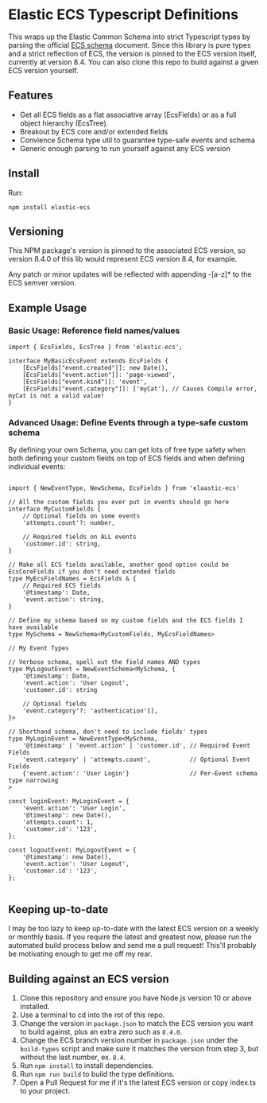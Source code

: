 # Elastic ECS Typescript Definitions

This wraps up the Elastic Common Schema into strict Typescript types by parsing the official [ECS schema]("https://github.com/elastic/ecs") document.  Since this library is pure types and a strict reflection of ECS, the version is pinned to the ECS version itself, currently at version 8.4.  You can also clone this repo to build against a given ECS version yourself.

## Features

- Get all ECS fields as a flat associative array (EcsFields) or as a full object hierarchy (EcsTree).
- Breakout by ECS core and/or extended fields
- Convience Schema type util to guarantee type-safe events and schema
- Generic enough parsing to run yourself against any ECS version

## Install

Run:

`npm install elastic-ecs`

## Versioning

This NPM package's version is pinned to the associated ECS version, so version 8.4.0 of this lib would represent ECS version 8.4, for example.

Any patch or minor updates will be reflected with appending -[a-z]* to the ECS semver version.

## Example Usage

### Basic Usage: Reference field names/values

```
import { EcsFields, EcsTree } from 'elastic-ecs';

interface MyBasicEcsEvent extends EcsFields {
    [EcsFields["event.created"]]: new Date(),
    [EcsFields["event.action"]]: 'page-viewed',
    [EcsFields["event.kind"]]: 'event',
    [EcsFields["event.category"]]: ['myCat'], // Causes Compile error, myCat is not a valid value!
}

```

### Advanced Usage: Define Events through a type-safe custom schema

By defining your own Schema, you can get lots of free type safety when both defining your custom fields on top of ECS fields and when defining individual events:

```

import { NewEventType, NewSchema, EcsFields } from 'elaastic-ecs'

// All the custom fields you ever put in events should go here
interface MyCustomFields {
    // Optional fields on some events
    'attempts.count'?: number,
    
    // Required fields on ALL events
    'customer.id': string,
}

// Make all ECS fields available, another good option could be EcsCoreFields if you don't need extended fields
type MyEcsFieldNames = EcsFields & {
    // Required ECS fields
    '@timestamp': Date,
    'event.action': string,
}

// Define my schema based on my custom fields and the ECS fields I have available
type MySchema = NewSchema<MyCustomFields, MyEcsFieldNames>

// My Event Types

// Verbose schema, spell out the field names AND types
type MyLogoutEvent = NewEventSchema<MySchema, {
    '@timestamp': Date,
    'event.action': 'User Logout',
    'customer.id': string
    
    // Optional fields
    'event.category'?: 'authentication'[],
}>

// Shorthand schema, don't need to include fields' types
type MyLoginEvent = NewEventType<MySchema, 
    '@timestamp' | 'event.action' | 'customer.id', // Required Event Fields
    'event.category' | 'attempts.count',           // Optional Event Fields
    {'event.action': 'User Login'}                 // Per-Event schema type narrowing
>

const loginEvent: MyLoginEvent = {
    'event.action': 'User Login',
    '@timestamp': new Date(),
    'attempts.count': 1,
    'customer.id': '123',
};

const logoutEvent: MyLogoutEvent = {
    '@timestamp': new Date(),
    'event.action': 'User Logout',
    'customer.id': '123',
};


```

## Keeping up-to-date

I may be too lazy to keep up-to-date with the latest ECS version on a weekly or monthly basis.  If you require the latest and greatest now,
please run the automated build process below and send me a pull request!  This'll probably be motivating enough to get me off my rear.

## Building against an ECS version

1. Clone this repository and ensure you have Node.js version 10 or above installed.
2. Use a terminal to cd into the rot of this repo.
3. Change the version in `package.json` to match the ECS version you want to build against, plus an extra zero such as `8.4.0`.
4. Change the ECS branch version number in `package.json` under the `build-types` script and make sure it matches the version from step 3, but without the last number, ex. `8.4`.
5. Run `npm install` to install dependencies.
6. Run `npm run build` to build the type definitions.
7. Open a Pull Request for me if it's the latest ECS version or copy index.ts to your project.